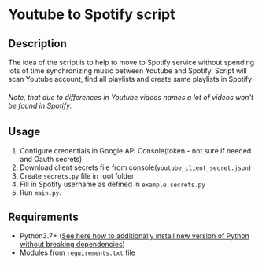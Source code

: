 # Youtube to Spotify script

## Description
The idea of the script is to help to move to Spotify service without spending lots of time synchronizing music between Youtube and Spotify. Script will scan Youtube account, find all playlists and create same playlists in Spotify

###### Note, that due to differences in Youtube videos names a lot of videos won't be found in Spotify.

## Usage
1. Configure credentials in Google API Console(token - not sure if needed and Oauth secrets)
2. Download client secrets file from console(`youtube_client_secret.json`)
1. Create `secrets.py` file in root folder
3. Fill in Spotify username as defined in `example.secrets.py`
4. Run `main.py`.

## Requirements
* Python3.7+ ([See here how to additionally install new version of Python without breaking dependencies](https://tecadmin.net/install-python-3-7-on-ubuntu-linuxmint/))
* Modules from `requirements.txt` file
